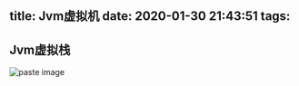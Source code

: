 title: Jvm虚拟机
date: 2020-01-30 21:43:51
tags:
---
## Jvm虚拟栈

![paste image](http://q4xcpcdc6.bkt.clouddn.com/1580395338186g4h6w6p8.png?imageslim)
